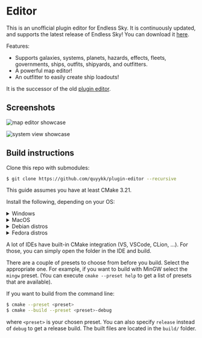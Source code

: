 # Editor

This is an unofficial plugin editor for Endless Sky. It is continuously updated, and supports the latest release of Endless Sky! You can download it [here](https://github.com/quyykk/plugin-editor/releases/latest).

Features:

- Supports galaxies, systems, planets, hazards, effects, fleets, governments, ships, outfits, shipyards, and outfitters.
- A powerful map editor!
- An outfitter to easily create ship loadouts!

It is the successor of the old [plugin editor](https://github.com/quyykk/editor).

## Screenshots

![map editor showcase](https://user-images.githubusercontent.com/85879619/192547576-d65f99b5-32dc-4bb6-bfad-7814e7028f9a.png)

![system view showcase](https://user-images.githubusercontent.com/85879619/192548174-94d40f19-ba7b-4be7-b196-5f564efd8b3e.png)


## Build instructions

Clone this repo with submodules:

```bash
$ git clone https://github.com/quyykk/plugin-editor --recursive
```

This guide assumes you have at least CMake 3.21.

Install the following, depending on your OS:

<details>
<summary>Windows</summary>
If you're planning on using Visual Studio, make sure to install the [clang/LLVM components](https://docs.microsoft.com/en-us/cpp/build/clang-support-msbuild) and the CMake component as well.

If you want to use MinGW (select the **MSVCRT runtime**; get it from [here](https://winlibs.com/#download-release)), I'd recommend using Visual Studio Code as IDE, because it provides pretty good CMake integration and MinGW support (including debugging).
</details>
<details>
<summary>MacOS</summary>
Install [Homebrew](https://brew.sh). Once it is installed, use it to install the tools you will need:

```
$ brew install cmake ninja pkg-config nasm
```
</details>
<details>
<summary>Debian distros</summary>
```
g++ cmake ninja-build pkg-config libgl1-mesa-dev libxmu-dev libxi-dev libglu1-mesa-dev tar zip unzip curl
```
</details>
<details>
<summary>Fedora distros</summary>
```
gcc-c++ cmake ninja-build mesa-libGL-devel autoconf libtool libXext-devel mesa-libGLU-devel
```
</details>

A lot of IDEs have built-in CMake integration (VS, VSCode, CLion, ...). For those, you can simply open the folder in the IDE and build.

There are a couple of presets to choose from before you build. Select the appropriate one. For example, if you want to build with MinGW select the `mingw` preset. (You can execute `cmake --preset help` to get a list of presets that are available).

If you want to build from the command line:

```bash
$ cmake --preset <preset>
$ cmake --build --preset <preset>-debug
```

where `<preset>` is your chosen preset. You can also specify `release` instead of `debug` to get a release build. The built files are located in the `build/` folder.
